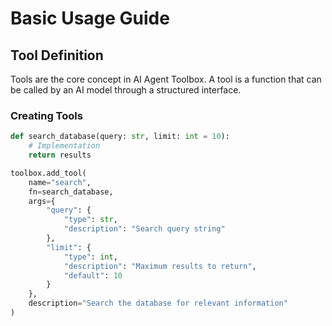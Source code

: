# Basic Usage Guide

## Tool Definition

Tools are the core concept in AI Agent Toolbox. A tool is a function that can be called by an AI model through a structured interface.

### Creating Tools

```python
def search_database(query: str, limit: int = 10):
    # Implementation
    return results

toolbox.add_tool(
    name="search",
    fn=search_database,
    args={
        "query": {
            "type": str,
            "description": "Search query string"
        },
        "limit": {
            "type": int,
            "description": "Maximum results to return",
            "default": 10
        }
    },
    description="Search the database for relevant information"
)
```
